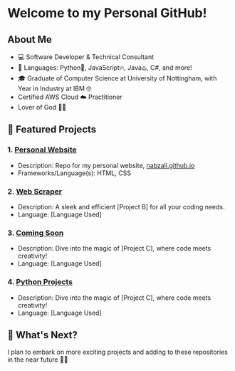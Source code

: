 # Welcome to my Personal GitHub!

## About Me

- 💻 Software Developer & Technical Consultant
- 💬 Languages: Python🐍, JavaScript🔥, Java♨️, C#, and more! 
- 🎓 Graduate of Computer Science at University of Nottingham, with Year in Industry at IBM 🤓
- Certified AWS Cloud ☁️ Practitioner
- Lover of God 🤲📿

## 🔧 Featured Projects

### 1. [Personal Website](https://github.com/nabzali/nabzali.github.io)
   - Description: Repo for my personal website, [nabzali.github.io](https://nabzali.github.io/my-site)
- Frameworks/Language(s): HTML, CSS

### 2. [Web Scraper]()
   - Description: A sleek and efficient [Project B] for all your coding needs.
   - Language: [Language Used]

### 3. [Coming Soon](link-to-project-C)
   - Description: Dive into the magic of [Project C], where code meets creativity!
   - Language: [Language Used]

### 4. [Python Projects](link-to-project-C)
   - Description: Dive into the magic of [Project C], where code meets creativity!
   - Language: [Language Used]

## 🚀 What's Next?

I plan to embark on more exciting projects and adding to these repositories in the near future 🚀✨

